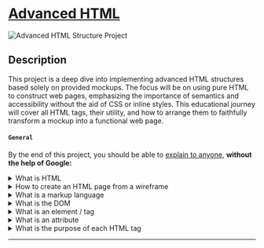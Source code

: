 # [Advanced HTML](https://github.com/MathieuMorel62/holbertonschool-web-development/tree/main/html_advanced)

![Advanced HTML Structure Project](https://blog-media.byjusfutureschool.com/bfs-blog/2021/11/12170200/HTML-for-Kids-Article-Page.png)

## Description

This project is a deep dive into implementing advanced HTML structures based solely on provided mockups. The focus will be on using pure HTML to construct web pages, emphasizing the importance of semantics and accessibility without the aid of CSS or inline styles. This educational journey will cover all HTML tags, their utility, and how to arrange them to faithfully transform a mockup into a functional web page.

#### `General`
By the end of this project, you should be able to [explain to anyone](https://fs.blog/feynman-learning-technique/), **without the help of Google:**

<details>
<summary>What is HTML</summary>
<br>

- **HTML (HyperText Markup Language)** is the standard markup language used for creating and structuring web pages and applications.

</details>

<details>
<summary>How to create an HTML page from a wireframe</summary>
<br>

- **Creating an HTML page from a wireframe:** Start by analyzing the mockup to identify the different components. Then use HTML tags to reproduce the structure and content, placing elements logically and semantically in your code.

</details>

<details>
<summary>What is a markup language</summary>
<br>

- **A markup language** is a coding system that uses tags to structure text in a document. Besides structuring, it also allows for adding semantics and formatting instructions.

</details>

<details>
<summary>What is the DOM</summary>
<br>

- **The DOM (Document Object Model)** is a programming interface for HTML and XML documents. It represents the page as a tree structure, allowing for the content, structure, and style to be modified via scripts.

</details>

<details>
<summary>What is an element / tag</summary>
<br>

- **An element or tag** in HTML is a basic unit of webpage structure. Elements are defined by tags, like `<p>` for paragraphs, which can also contain attributes.

</details>

<details>
<summary>What is an attribute</summary>
<br>

- **An attribute** provides additional information about an HTML element, such as the reference URL for links in the `href` attribute of the `<a>` tag.

</details>

<details>
<summary>What is the purpose of each HTML tag</summary>
<br>

- **The purpose of each HTML tag** is to define and structure the web page content for the browser. For instance, `<header>` defines the heading of a section or page, `<footer>` for the footer, `<img>` to embed images, and so on.

</details>

----------------------
